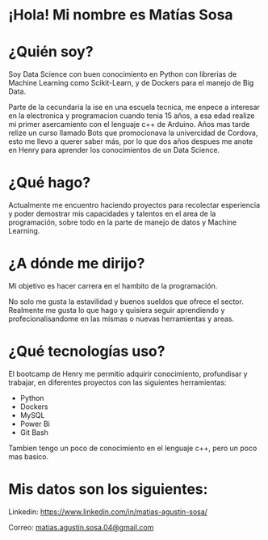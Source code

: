 # ¡Hola! Mi nombre es Matías Sosa

# ¿Quién soy?
Soy Data Science con buen conocimiento en Python con librerias de Machine Learning como Scikit-Learn, y de Dockers para el manejo de Big Data.

Parte de la cecundaria la ise en una escuela tecnica, me enpece a interesar en la electronica y programacion cuando tenia 15 años, a esa edad realize mi primer asercamiento con el lenguaje c++ de Arduino.
Años mas tarde relize un curso llamado Bots que promocionava la univercidad de Cordova, esto me llevo a querer saber más, por lo que dos años despues me anote en Henry para aprender los conocimientos de un Data Science.

# ¿Qué hago?
Actualmente me encuentro haciendo proyectos para recolectar esperiencia y poder demostrar mis capacidades y talentos en el area de la programación, sobre todo en la parte de manejo de datos y Machine Learning.

# ¿A dónde me dirijo?
Mi objetivo es hacer carrera en el hambito de la programación.

No solo me gusta la estavilidad y buenos sueldos que ofrece el sector. Realmente me gusta lo que hago y quisiera seguir aprendiendo y profecionalisandome en las mismas o nuevas herramientas y areas.

# ¿Qué tecnologías uso?
El bootcamp de Henry me permitio adquirir conocimiento, profundisar y trabajar, en diferentes proyectos con las siguientes herramientas:

- Python
- Dockers
- MySQL
- Power Bi
- Git Bash

Tambien tengo un poco de conocimiento en el lenguaje c++, pero un poco mas basico.

# Mis datos son los siguientes:

Linkedin: https://www.linkedin.com/in/matias-agustin-sosa/

Correo: matias.agustin.sosa.04@gmail.com

